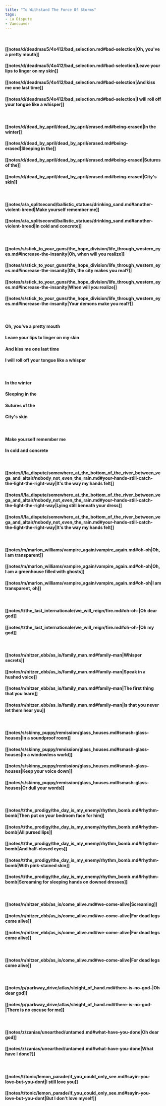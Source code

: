 ```yaml
---
title: "To Withstand The Force Of Storms"
tags:
- La Dispute
- Vancouver
---
```

&nbsp;
#### [[notes/d/deadmau5/4x412/bad_selection.md#bad-selection|Oh, you've a pretty mouth]]
#### [[notes/d/deadmau5/4x412/bad_selection.md#bad-selection|Leave your lips to linger on my skin]]
#### [[notes/d/deadmau5/4x412/bad_selection.md#bad-selection|And kiss me one last time]]
#### [[notes/d/deadmau5/4x412/bad_selection.md#bad-selection|I will roll off your tongue like a whisper]]
&nbsp;
#### [[notes/d/dead_by_april/dead_by_april/erased.md#being-erased|In the winter]]
#### [[notes/d/dead_by_april/dead_by_april/erased.md#being-erased|Sleeping in the]]
#### [[notes/d/dead_by_april/dead_by_april/erased.md#being-erased|Sutures of the]]
#### [[notes/d/dead_by_april/dead_by_april/erased.md#being-erased|City's skin]]
&nbsp;
#### [[notes/a/a_splitsecond/ballistic_statues/drinking_sand.md#another-violent-breed|Make yourself remember me]]
#### [[notes/a/a_splitsecond/ballistic_statues/drinking_sand.md#another-violent-breed|In cold and concrete]]
&nbsp;
#### [[notes/s/stick_to_your_guns/the_hope_division/life_through_western_eyes.md#increase-the-insanity|Oh, when will you realize]]
#### [[notes/s/stick_to_your_guns/the_hope_division/life_through_western_eyes.md#increase-the-insanity|Oh, the city makes you real?]]
#### [[notes/s/stick_to_your_guns/the_hope_division/life_through_western_eyes.md#increase-the-insanity|When will you realize]]
#### [[notes/s/stick_to_your_guns/the_hope_division/life_through_western_eyes.md#increase-the-insanity|Your demons make you real?]]
&nbsp;
#### Oh, you've a pretty mouth
#### Leave your lips to linger on my skin
#### And kiss me one last time
#### I will roll off your tongue like a whisper
&nbsp;
#### In the winter
#### Sleeping in the
#### Sutures of the
#### City's skin
&nbsp;
#### Make yourself remember me
#### In cold and concrete
&nbsp;
#### [[notes/l/la_dispute/somewhere_at_the_bottom_of_the_river_between_vega_and_altair/nobody_not_even_the_rain.md#your-hands-still-catch-the-light-the-right-way|It's the way my hands felt]]
#### [[notes/l/la_dispute/somewhere_at_the_bottom_of_the_river_between_vega_and_altair/nobody_not_even_the_rain.md#your-hands-still-catch-the-light-the-right-way|Lying still beneath your dress]]
#### [[notes/l/la_dispute/somewhere_at_the_bottom_of_the_river_between_vega_and_altair/nobody_not_even_the_rain.md#your-hands-still-catch-the-light-the-right-way|It's the way my hands felt]]
&nbsp;
#### [[notes/m/marlon_williams/vampire_again/vampire_again.md#oh-oh|Oh, I am transparent]]
#### [[notes/m/marlon_williams/vampire_again/vampire_again.md#oh-oh|Oh, I am a greenhouse filled with ghosts]]
#### [[notes/m/marlon_williams/vampire_again/vampire_again.md#oh-oh|I am transparent, oh]]
&nbsp;
#### [[notes/t/the_last_internationale/we_will_reign/fire.md#oh-oh-|Oh dear god]]
#### [[notes/t/the_last_internationale/we_will_reign/fire.md#oh-oh-|Oh my god]]
&nbsp;
#### [[notes/n/nitzer_ebb/as_is/family_man.md#family-man|Whisper secrets]]
#### [[notes/n/nitzer_ebb/as_is/family_man.md#family-man|Speak in a hushed voice]]
#### [[notes/n/nitzer_ebb/as_is/family_man.md#family-man|The first thing that you learn]]
#### [[notes/n/nitzer_ebb/as_is/family_man.md#family-man|Is that you never let them hear you]]
&nbsp;
#### [[notes/s/skinny_puppy/remission/glass_houses.md#smash-glass-houses|In a soundproof room]]
#### [[notes/s/skinny_puppy/remission/glass_houses.md#smash-glass-houses|In a windowless world]]
#### [[notes/s/skinny_puppy/remission/glass_houses.md#smash-glass-houses|Keep your voice down]]
#### [[notes/s/skinny_puppy/remission/glass_houses.md#smash-glass-houses|Or dull your words]]
&nbsp;
#### [[notes/t/the_prodigy/the_day_is_my_enemy/rhythm_bomb.md#rhythm-bomb|Then put on your bedroom face for him]]
#### [[notes/t/the_prodigy/the_day_is_my_enemy/rhythm_bomb.md#rhythm-bomb|All pursed lips]]
#### [[notes/t/the_prodigy/the_day_is_my_enemy/rhythm_bomb.md#rhythm-bomb|And half-closed eyes]]
#### [[notes/t/the_prodigy/the_day_is_my_enemy/rhythm_bomb.md#rhythm-bomb|With pink-stained skin]]
#### [[notes/t/the_prodigy/the_day_is_my_enemy/rhythm_bomb.md#rhythm-bomb|Screaming for sleeping hands on downed dresses]]
&nbsp;
#### [[notes/n/nitzer_ebb/as_is/come_alive.md#we-come-alive|Screaming]]
#### [[notes/n/nitzer_ebb/as_is/come_alive.md#we-come-alive|For dead legs come alive]]
#### [[notes/n/nitzer_ebb/as_is/come_alive.md#we-come-alive|For dead legs come alive]]
&nbsp;
#### [[notes/n/nitzer_ebb/as_is/come_alive.md#we-come-alive|For dead legs come alive]]
&nbsp;
#### [[notes/p/parkway_drive/atlas/sleight_of_hand.md#there-is-no-god-|Oh dear god]]
#### [[notes/p/parkway_drive/atlas/sleight_of_hand.md#there-is-no-god-|There is no excuse for me]]
&nbsp;
#### [[notes/z/zanias/unearthed/untamed.md#what-have-you-done|Oh dear god]]
#### [[notes/z/zanias/unearthed/untamed.md#what-have-you-done|What have I done?]]
&nbsp;
#### [[notes/t/tonic/lemon_parade/if_you_could_only_see.md#sayin-you-love-but-you-dont|I still love you]]
#### [[notes/t/tonic/lemon_parade/if_you_could_only_see.md#sayin-you-love-but-you-dont|But I don't love myself]]
